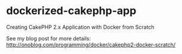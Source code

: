 # dockerized-cakephp-app
Creating CakePHP 2.x Application with Docker from Scratch

See my blog post for more details: http://onoblog.com/programming/docker/cakephp2-docker-scratch/
